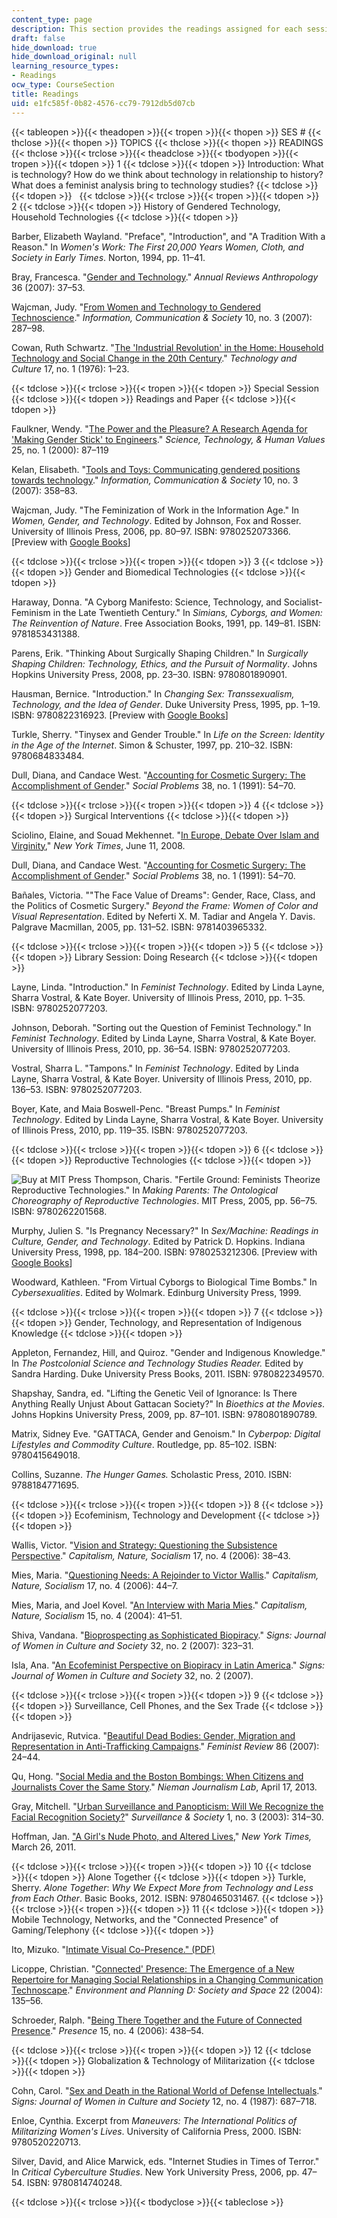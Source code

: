 ```yaml
---
content_type: page
description: This section provides the readings assigned for each session of the course.
draft: false
hide_download: true
hide_download_original: null
learning_resource_types:
- Readings
ocw_type: CourseSection
title: Readings
uid: e1fc585f-0b82-4576-cc79-7912db5d07cb
---
```

{{< tableopen >}}{{< theadopen >}}{{< tropen >}}{{< thopen >}}
SES #
{{< thclose >}}{{< thopen >}}
TOPICS
{{< thclose >}}{{< thopen >}}
READINGS
{{< thclose >}}{{< trclose >}}{{< theadclose >}}{{< tbodyopen >}}{{< tropen >}}{{< tdopen >}}
1
{{< tdclose >}}{{< tdopen >}}
Introduction: What is technology? How do we think about technology in relationship to history? What does a feminist analysis bring to technology studies?
{{< tdclose >}}{{< tdopen >}}
 
{{< tdclose >}}{{< trclose >}}{{< tropen >}}{{< tdopen >}}
2
{{< tdclose >}}{{< tdopen >}}
History of Gendered Technology, Household Technologies
{{< tdclose >}}{{< tdopen >}}

Barber, Elizabeth Wayland. "Preface", "Introduction", and "A Tradition With a Reason." In _Women's Work: The First 20,000 Years Women, Cloth, and Society in Early Times_. Norton, 1994, pp. 11–41.

Bray, Francesca. "[Gender and Technology](http://dx.doi.org/10.1146/annurev.anthro.36.081406.094328)." _Annual Reviews Anthropology_ 36 (2007): 37–53.

Wajcman, Judy. "[From Women and Technology to Gendered Technoscience](http://dx.doi.org/10.1080/13691180701409770)." _Information, Communication & Society_ 10, no. 3 (2007): 287–98.

Cowan, Ruth Schwartz. "[The 'Industrial Revolution' in the Home: Household Technology and Social Change in the 20th Century](http://dx.doi.org/10.2307/3103251)." _Technology and Culture_ 17, no. 1 (1976): 1–23.

{{< tdclose >}}{{< trclose >}}{{< tropen >}}{{< tdopen >}}
Special Session
{{< tdclose >}}{{< tdopen >}}
Readings and Paper
{{< tdclose >}}{{< tdopen >}}

Faulkner, Wendy. "[The Power and the Pleasure? A Research Agenda for 'Making Gender Stick' to Engineers](http://dx.doi.org/10.1177/016224390002500104)." _Science, Technology, & Human Values_ 25, no. 1 (2000): 87–119

Kelan, Elisabeth. "[Tools and Toys: Communicating gendered positions towards technology](http://dx.doi.org/10.1080/13691180701409960)." _Information, Communication & Society_ 10, no. 3 (2007): 358–83.

Wajcman, Judy. "The Feminization of Work in the Information Age." In _Women, Gender, and Technology_. Edited by Johnson, Fox and Rosser. University of Illinois Press, 2006, pp. 80–97. ISBN: 9780252073366. \[Preview with [Google Books](http://books.google.com/books?id=nf1E3EFqoXAC&printsec=frontcover)\]

{{< tdclose >}}{{< trclose >}}{{< tropen >}}{{< tdopen >}}
3
{{< tdclose >}}{{< tdopen >}}
Gender and Biomedical Technologies
{{< tdclose >}}{{< tdopen >}}

Haraway, Donna. "A Cyborg Manifesto: Science, Technology, and Socialist-Feminism in the Late Twentieth Century." In _Simians, Cyborgs, and Women: The Reinvention of Nature_. Free Association Books, 1991, pp. 149–81. ISBN: 9781853431388.

Parens, Erik. "Thinking About Surgically Shaping Children." In _Surgically Shaping Children: Technology, Ethics, and the Pursuit of Normality_. Johns Hopkins University Press, 2008, pp. 23–30. ISBN: 9780801890901.

Hausman, Bernice. "Introduction." In _Changing Sex: Transsexualism, Technology, and the Idea of Gender_. Duke University Press, 1995, pp. 1–19. ISBN: 9780822316923. \[Preview with [Google Books](http://books.google.com/books?id=7jYcktA6RhEC&pg=PA1#v=onepage)\]

Turkle, Sherry. "Tinysex and Gender Trouble." In _Life on the Screen: Identity in the Age of the Internet_. Simon & Schuster, 1997, pp. 210–32. ISBN: 9780684833484.

Dull, Diana, and Candace West. "[Accounting for Cosmetic Surgery: The Accomplishment of Gender](http://www.jstor.org/stable/800638)." _Social Problems_ 38, no. 1 (1991): 54–70.

{{< tdclose >}}{{< trclose >}}{{< tropen >}}{{< tdopen >}}
4
{{< tdclose >}}{{< tdopen >}}
Surgical Interventions
{{< tdclose >}}{{< tdopen >}}

Sciolino, Elaine, and Souad Mekhennet. "[In Europe, Debate Over Islam and Virginity](http://www.nytimes.com/2008/06/11/world/europe/11virgin.html?pagewanted=all)," _New York Times_, June 11, 2008.

Dull, Diana, and Candace West. "[Accounting for Cosmetic Surgery: The Accomplishment of Gender](http://www.jstor.org/stable/800638)." _Social Problems_ 38, no. 1 (1991): 54–70.

Bañales, Victoria. ""The Face Value of Dreams": Gender, Race, Class, and the Politics of Cosmetic Surgery." _Beyond the Frame: Women of Color and Visual Representation_. Edited by Neferti X. M. Tadiar and Angela Y. Davis. Palgrave Macmillan, 2005, pp. 131–52. ISBN: 9781403965332.

{{< tdclose >}}{{< trclose >}}{{< tropen >}}{{< tdopen >}}
5
{{< tdclose >}}{{< tdopen >}}
Library Session: Doing Research
{{< tdclose >}}{{< tdopen >}}

Layne, Linda. "Introduction." In _Feminist Technology_. Edited by Linda Layne, Sharra Vostral, & Kate Boyer. University of Illinois Press, 2010, pp. 1–35. ISBN: 9780252077203.

Johnson, Deborah. "Sorting out the Question of Feminist Technology." In _Feminist Technology_. Edited by Linda Layne, Sharra Vostral, & Kate Boyer. University of Illinois Press, 2010, pp. 36–54. ISBN: 9780252077203.

Vostral, Sharra L. "Tampons." In _Feminist Technology_. Edited by Linda Layne, Sharra Vostral, & Kate Boyer. University of Illinois Press, 2010, pp. 136–53. ISBN: 9780252077203.

Boyer, Kate, and Maia Boswell-Penc. "Breast Pumps." In _Feminist Technology_. Edited by Linda Layne, Sharra Vostral, & Kate Boyer. University of Illinois Press, 2010, pp. 119–35. ISBN: 9780252077203.

{{< tdclose >}}{{< trclose >}}{{< tropen >}}{{< tdopen >}}
6
{{< tdclose >}}{{< tdopen >}}
Reproductive Technologies
{{< tdclose >}}{{< tdopen >}}

![Buy at MIT Press](/images/mp_logo.gif) Thompson, Charis. "Fertile Ground: Feminists Theorize Reproductive Technologies." In _Making Parents: The Ontological Choreography of Reproductive Technologies_. MIT Press, 2005, pp. 56–75. ISBN: 9780262201568.

Murphy, Julien S. "Is Pregnancy Necessary?" In _Sex/Machine: Readings in Culture, Gender, and Technology_. Edited by Patrick D. Hopkins. Indiana University Press, 1998, pp. 184–200. ISBN: 9780253212306. \[Preview with [Google Books](http://books.google.com/books?id=vo5b6XA2F30C&pg=PA184#v=onepage)\]

Woodward, Kathleen. "From Virtual Cyborgs to Biological Time Bombs." In _Cybersexualities_. Edited by Wolmark. Edinburg University Press, 1999.

{{< tdclose >}}{{< trclose >}}{{< tropen >}}{{< tdopen >}}
7
{{< tdclose >}}{{< tdopen >}}
Gender, Technology, and Representation of Indigenous Knowledge
{{< tdclose >}}{{< tdopen >}}

Appleton, Fernandez, Hill, and Quiroz. "Gender and Indigenous Knowledge." In _The Postcolonial Science and Technology Studies Reader._ Edited by Sandra Harding. Duke University Press Books, 2011. ISBN: 9780822349570.

Shapshay, Sandra, ed. "Lifting the Genetic Veil of Ignorance: Is There Anything Really Unjust About Gattacan Society?" In _Bioethics at the Movies_. Johns Hopkins University Press, 2009, pp. 87–101. ISBN: 9780801890789.

Matrix, Sidney Eve. "GATTACA, Gender and Genoism." In _Cyberpop: Digital Lifestyles and Commodity Culture_. Routledge, pp. 85–102. ISBN: 9780415649018.

Collins, Suzanne. _The Hunger Games._ Scholastic Press, 2010. ISBN: 9788184771695.

{{< tdclose >}}{{< trclose >}}{{< tropen >}}{{< tdopen >}}
8
{{< tdclose >}}{{< tdopen >}}
Ecofeminism, Technology and Development
{{< tdclose >}}{{< tdopen >}}

Wallis, Victor. "[Vision and Strategy: Questioning the Subsistence Perspective](http://dx.doi.org/10.1080/10455750601004475)." _Capitalism, Nature, Socialism_ 17, no. 4 (2006): 38–43.

Mies, Maria. "[Questioning Needs: A Rejoinder to Victor Wallis](http://dx.doi.org/10.1080/10455750601004483)." _Capitalism, Nature, Socialism_ 17, no. 4 (2006): 44–7.

Mies, Maria, and Joel Kovel. "[An Interview with Maria Mies](http://dx.doi.org/10.1080/1045575042000287316)." _Capitalism, Nature, Socialism_ 15, no. 4 (2004): 41–51.

Shiva, Vandana. "[Bioprospecting as Sophisticated Biopiracy](http://www.jstor.org/stable/10.1086/508502)." _Signs: Journal of Women in Culture and Society_ 32, no. 2 (2007): 323–31.

Isla, Ana. "[An Ecofeminist Perspective on Biopiracy in Latin America](http://www.jstor.org/stable/10.1086/508378)." _Signs: Journal of Women in Culture and Society_ 32, no. 2 (2007).

{{< tdclose >}}{{< trclose >}}{{< tropen >}}{{< tdopen >}}
9
{{< tdclose >}}{{< tdopen >}}
Surveillance, Cell Phones, and the Sex Trade
{{< tdclose >}}{{< tdopen >}}

Andrijasevic, Rutvica. "[Beautiful Dead Bodies: Gender, Migration and Representation in Anti-Trafficking Campaigns](http://dx.doi.org/10.1057/palgrave.fr.9400355)." _Feminist Review_ 86 (2007): 24–44.

Qu, Hong. "[Social Media and the Boston Bombings: When Citizens and Journalists Cover the Same Story](http://www.niemanlab.org/2013/04/social-media-and-the-boston-bombings-when-citizens-and-journalists-cover-the-same-story/)." _Nieman Journalism Lab_, April 17, 2013.

Gray, Mitchell. "[Urban Surveillance and Panopticism: Will We Recognize the Facial Recognition Society?](https://ojs.library.queensu.ca/index.php/surveillance-and-society/article/view/3343)" _Surveillance & Society_ 1, no. 3 (2003): 314–30.

Hoffman, Jan. ["A Girl's Nude Photo, and Altered Lives](http://www.nytimes.com/2011/03/27/us/27sexting.html?pagewanted=all&_r=0)," _New York Times,_ March 26, 2011.

{{< tdclose >}}{{< trclose >}}{{< tropen >}}{{< tdopen >}}
10
{{< tdclose >}}{{< tdopen >}}
Alone Together
{{< tdclose >}}{{< tdopen >}}
Turkle, Sherry. _Alone Together_: _Why We Expect More from Technology and Less from Each Other_. Basic Books, 2012. ISBN: 9780465031467.
{{< tdclose >}}{{< trclose >}}{{< tropen >}}{{< tdopen >}}
11
{{< tdclose >}}{{< tdopen >}}
Mobile Technology, Networks, and the "Connected Presence" of Gaming/Telephony
{{< tdclose >}}{{< tdopen >}}

Ito, Mizuko. "[Intimate Visual Co-Presence." (PDF)](http://www.itofisher.com/mito/archives/ito.ubicomp05.pdf)

Licoppe, Christian. "[Connected' Presence: The Emergence of a New Repertoire for Managing Social Relationships in a Changing Communication Technoscape](http://dx.doi.org/10.1068/d323t)." _Environment and Planning D: Society and Space_ 22 (2004): 135–56.

Schroeder, Ralph. "[Being There Together and the Future of Connected Presence](http://dx.doi.org/10.1162/pres.15.4.438)." _Presence_ 15, no. 4 (2006): 438–54.

{{< tdclose >}}{{< trclose >}}{{< tropen >}}{{< tdopen >}}
12
{{< tdclose >}}{{< tdopen >}}
Globalization & Technology of Militarization
{{< tdclose >}}{{< tdopen >}}

Cohn, Carol. "[Sex and Death in the Rational World of Defense Intellectuals](http://links.jstor.org/sici?sici=0097-9740%28198722%2912%3A4%3C687%3ASADITR%3E2.0.CO%3B2-E)." _Signs: Journal of Women in Culture and Society_ 12, no. 4 (1987): 687–718.

Enloe, Cynthia. Excerpt from _Maneuvers: The International Politics of Militarizing Women's Lives_. University of California Press, 2000. ISBN: 9780520220713.

Silver, David, and Alice Marwick, eds. "Internet Studies in Times of Terror." In _Critical Cyberculture Studies_. New York University Press, 2006, pp. 47–54. ISBN: 9780814740248.

{{< tdclose >}}{{< trclose >}}{{< tbodyclose >}}{{< tableclose >}}